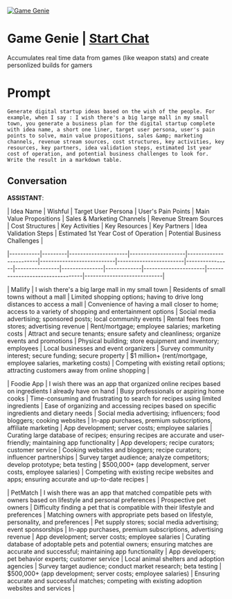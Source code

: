 
[![Game Genie](https://flow-prompt-covers.s3.us-west-1.amazonaws.com/icon/abstract/abs_1.png)](https://gptcall.net/chat.html?data=%7B%22contact%22%3A%7B%22id%22%3A%22zdjKtmqlAagSeT_3Hyjik%22%2C%22flow%22%3Atrue%7D%7D)
# Game Genie | [Start Chat](https://gptcall.net/chat.html?data=%7B%22contact%22%3A%7B%22id%22%3A%22zdjKtmqlAagSeT_3Hyjik%22%2C%22flow%22%3Atrue%7D%7D)
Accumulates real time data from games (like weapon stats) and create personlized builds for gamers

# Prompt

```
Generate digital startup ideas based on the wish of the people. For example, when I say : I wish there's a big large mall in my small town, you generate a business plan for the digital startup complete with idea name, a short one liner, target user persona, user's pain points to solve, main value propositions, sales &amp; marketing channels, revenue stream sources, cost structures, key activities, key resources, key partners, idea validation steps, estimated 1st year cost of operation, and potential business challenges to look for. Write the result in a markdown table.
```

## Conversation

**ASSISTANT**: 



| Idea Name | Wishful | Target User Persona | User's Pain Points | Main Value Propositions | Sales & Marketing Channels | Revenue Stream Sources | Cost Structures | Key Activities | Key Resources | Key Partners | Idea Validation Steps | Estimated 1st Year Cost of Operation | Potential Business Challenges |

|-----------|---------|---------------------|--------------------|------------------------|---------------------------|------------------------|----------------|----------------|---------------|-------------|----------------------|---------------------------------|----------------------------|

| Mallify   | I wish there's a big large mall in my small town | Residents of small towns without a mall | Limited shopping options; having to drive long distances to access a mall | Convenience of having a mall closer to home; access to a variety of shopping and entertainment options | Social media advertising; sponsored posts; local community events | Rental fees from stores; advertising revenue | Rent/mortgage; employee salaries; marketing costs | Attract and secure tenants; ensure safety and cleanliness; organize events and promotions | Physical building; store equipment and inventory; employees | Local businesses and event organizers | Survey community interest; secure funding; secure property | $1 million+ (rent/mortgage, employee salaries, marketing costs) | Competing with existing retail options; attracting customers away from online shopping |



| Foodie App | I wish there was an app that organized online recipes based on ingredients I already have on hand | Busy professionals or aspiring home cooks | Time-consuming and frustrating to search for recipes using limited ingredients | Ease of organizing and accessing recipes based on specific ingredients and dietary needs | Social media advertising; influencers; food bloggers; cooking websites | In-app purchases, premium subscriptions, affiliate marketing | App development; server costs; employee salaries | Curating large database of recipes; ensuring recipes are accurate and user-friendly; maintaining app functionality | App developers; recipe curators; customer service | Cooking websites and bloggers; recipe curators; influencer partnerships | Survey target audience; analyze competitors; develop prototype; beta testing | $500,000+ (app development, server costs, employee salaries) | Competing with existing recipe websites and apps; ensuring accurate and up-to-date recipes |



| PetMatch  | I wish there was an app that matched compatible pets with owners based on lifestyle and personal preferences | Prospective pet owners | Difficulty finding a pet that is compatible with their lifestyle and preferences | Matching owners with appropriate pets based on lifestyle, personality, and preferences | Pet supply stores; social media advertising; event sponsorships | In-app purchases, premium subscriptions, advertising revenue | App development; server costs; employee salaries | Curating database of adoptable pets and potential owners; ensuring matches are accurate and successful; maintaining app functionality | App developers; pet behavior experts; customer service | Local animal shelters and adoption agencies | Survey target audience; conduct market research; beta testing | $500,000+ (app development; server costs; employee salaries) | Ensuring accurate and successful matches; competing with existing adoption websites and services |


